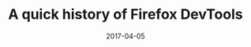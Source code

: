 ---
layout: article.njk
title: "A quick history of Firefox DevTools"
tags: article
date: 2017-04-05
excerpt: "I had fun tracing back the steps of the Firefox DevTools history, from its inception to today, full with lots of screenshots."
thumbnail: "https://miro.medium.com/max/1050/1*FEAYeZYAL3L4H4qvZl7ndQ.png"
altText: "How Firefox DevTools looked, many years ago"
external: https://medium.com/mozilla-tech/a-quick-history-of-firefox-devtools-620d3074b510
---